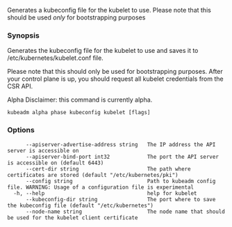
Generates a kubeconfig file for the kubelet to use. Please note that this should be used *only* for bootstrapping purposes

### Synopsis

Generates the kubeconfig file for the kubelet to use and saves it to /etc/kubernetes/kubelet.conf file. 

Please note that this should only be used for bootstrapping purposes. After your control plane is up, you should request all kubelet credentials from the CSR API. 

Alpha Disclaimer: this command is currently alpha.

```
kubeadm alpha phase kubeconfig kubelet [flags]
```

### Options

```
      --apiserver-advertise-address string   The IP address the API server is accessible on
      --apiserver-bind-port int32            The port the API server is accessible on (default 6443)
      --cert-dir string                      The path where certificates are stored (default "/etc/kubernetes/pki")
      --config string                        Path to kubeadm config file. WARNING: Usage of a configuration file is experimental
  -h, --help                                 help for kubelet
      --kubeconfig-dir string                The port where to save the kubeconfig file (default "/etc/kubernetes")
      --node-name string                     The node name that should be used for the kubelet client certificate
```

